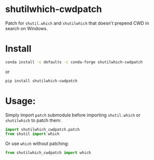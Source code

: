 # shutilwhich-cwdpatch

Patch for `shutil.which` and `shutilwhich` that doesn't prepend CWD in search on Windows.


# Install

```bash
conda install -c defaults -c conda-forge shutilwhich-cwdpatch
```

or

```bash
pip install shutilwhich-cwdpatch
```


# Usage:

Simply import `patch` submodule before importing `shutil.which` or `shutilwhich` to patch them:

```py
import shutilwhich_cwdpatch.patch
from shutil import which
```

Or use `which` without patching:

```py
from shutilwhich_cwdpatch import which
```
